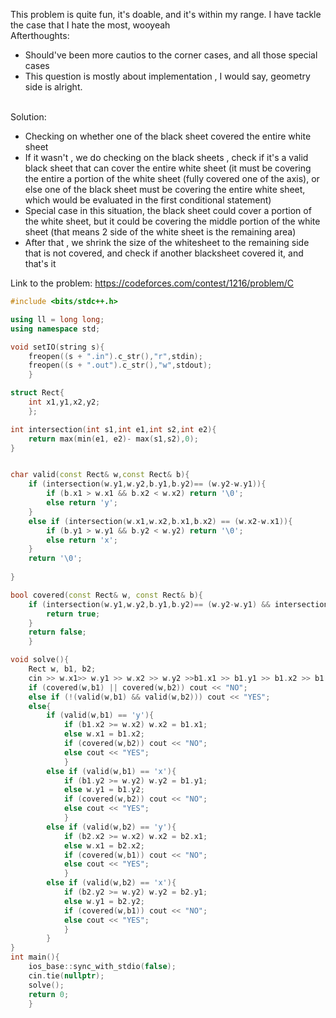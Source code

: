 This problem is quite fun, it's doable, and it's within my range. I have tackle the case that I hate the most, wooyeah
<br>
Afterthoughts:
- Should've been more cautios to the corner cases, and all those special cases
- This question is mostly about implementation , I would say, geometry side is alright.

<br>
Solution:

- Checking on whether one of the black sheet covered the entire white sheet
- If it wasn't , we do checking on the black sheets , check if it's a valid black sheet that can cover the entire white sheet (it must be covering the entire a portion of the white sheet (fully covered one of the axis), or else one of the black sheet must be covering the entire white sheet, which would be evaluated in the first conditional statement)
- Special case in this situation, the black sheet could cover a portion of the white sheet, but it could be covering the middle portion of the white sheet (that means 2 side of the white sheet is the remaining area)
- After that , we shrink the size of the whitesheet to the remaining side that is not covered, and check if another blacksheet covered it, and that's it


Link to the problem:
https://codeforces.com/contest/1216/problem/C

```cpp
#include <bits/stdc++.h>

using ll = long long;
using namespace std;

void setIO(string s){
	freopen((s + ".in").c_str(),"r",stdin);
	freopen((s + ".out").c_str(),"w",stdout);
	}

struct Rect{
	int x1,y1,x2,y2;
	};

int intersection(int s1,int e1,int s2,int e2){
	return max(min(e1, e2)- max(s1,s2),0);
}


char valid(const Rect& w,const Rect& b){
	if (intersection(w.y1,w.y2,b.y1,b.y2)== (w.y2-w.y1)){
		if (b.x1 > w.x1 && b.x2 < w.x2) return '\0';
		else return 'y';
	}
	else if (intersection(w.x1,w.x2,b.x1,b.x2) == (w.x2-w.x1)){
		if (b.y1 > w.y1 && b.y2 < w.y2) return '\0';
		else return 'x';
	}
	return '\0';
	
}

bool covered(const Rect& w, const Rect& b){
	if (intersection(w.y1,w.y2,b.y1,b.y2)== (w.y2-w.y1) && intersection(w.x1,w.x2,b.x1,b.x2) == (w.x2-w.x1)){
		return true;
	}
	return false;
	}

void solve(){
	Rect w, b1, b2;
	cin >> w.x1>> w.y1 >> w.x2 >> w.y2 >>b1.x1 >> b1.y1 >> b1.x2 >> b1.y2 >>b2.x1 >> b2.y1 >> b2.x2 >> b2.y2;
	if (covered(w,b1) || covered(w,b2)) cout << "NO";
	else if (!(valid(w,b1) && valid(w,b2))) cout << "YES";
	else{
		if (valid(w,b1) == 'y'){
			if (b1.x2 >= w.x2) w.x2 = b1.x1;
			else w.x1 = b1.x2;
			if (covered(w,b2)) cout << "NO";
			else cout << "YES";
			}
		else if (valid(w,b1) == 'x'){
			if (b1.y2 >= w.y2) w.y2 = b1.y1;
			else w.y1 = b1.y2;
			if (covered(w,b2)) cout << "NO";
			else cout << "YES";
			}
		else if (valid(w,b2) == 'y'){
			if (b2.x2 >= w.x2) w.x2 = b2.x1;
			else w.x1 = b2.x2;
			if (covered(w,b1)) cout << "NO";
			else cout << "YES";
			}
		else if (valid(w,b2) == 'x'){
			if (b2.y2 >= w.y2) w.y2 = b2.y1;
			else w.y1 = b2.y2;
			if (covered(w,b1)) cout << "NO";
			else cout << "YES";
			}
		}
}
int main(){
	ios_base::sync_with_stdio(false);
	cin.tie(nullptr);
	solve();
	return 0;
	}
```
